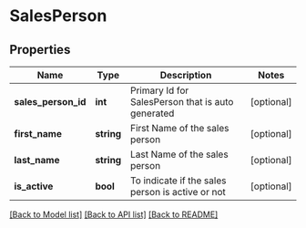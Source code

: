 # SalesPerson

## Properties
Name | Type | Description | Notes
------------ | ------------- | ------------- | -------------
**sales_person_id** | **int** | Primary Id for SalesPerson that is auto generated | [optional] 
**first_name** | **string** | First Name of the sales person | [optional] 
**last_name** | **string** | Last Name of the sales person | [optional] 
**is_active** | **bool** | To indicate if the sales person is active or not | [optional] 

[[Back to Model list]](../../README.md#documentation-for-models) [[Back to API list]](../../README.md#documentation-for-api-endpoints) [[Back to README]](../../README.md)

